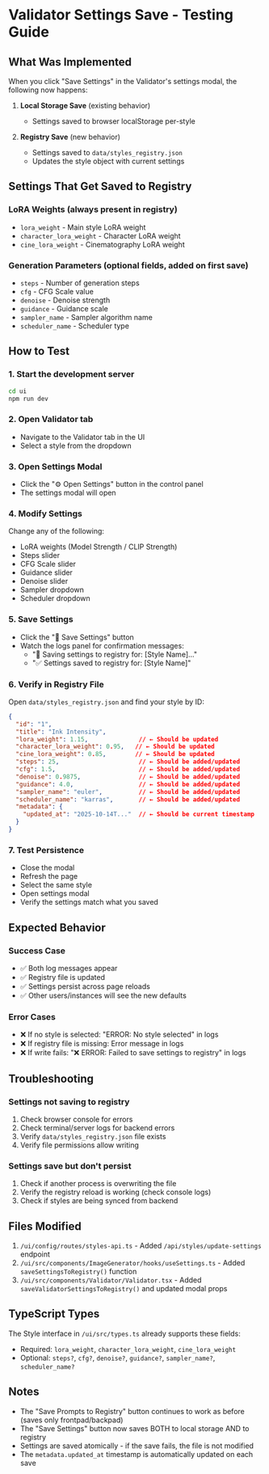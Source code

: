 # Validator Settings Save - Testing Guide

## What Was Implemented

When you click "Save Settings" in the Validator's settings modal, the following now happens:

1. **Local Storage Save** (existing behavior)
   - Settings saved to browser localStorage per-style
   
2. **Registry Save** (new behavior)
   - Settings saved to `data/styles_registry.json`
   - Updates the style object with current settings

## Settings That Get Saved to Registry

### LoRA Weights (always present in registry)
- `lora_weight` - Main style LoRA weight
- `character_lora_weight` - Character LoRA weight  
- `cine_lora_weight` - Cinematography LoRA weight

### Generation Parameters (optional fields, added on first save)
- `steps` - Number of generation steps
- `cfg` - CFG Scale value
- `denoise` - Denoise strength
- `guidance` - Guidance scale
- `sampler_name` - Sampler algorithm name
- `scheduler_name` - Scheduler type

## How to Test

### 1. Start the development server
```bash
cd ui
npm run dev
```

### 2. Open Validator tab
- Navigate to the Validator tab in the UI
- Select a style from the dropdown

### 3. Open Settings Modal
- Click the "⚙️ Open Settings" button in the control panel
- The settings modal will open

### 4. Modify Settings
Change any of the following:
- LoRA weights (Model Strength / CLIP Strength)
- Steps slider
- CFG Scale slider
- Guidance slider
- Denoise slider
- Sampler dropdown
- Scheduler dropdown

### 5. Save Settings
- Click the "💾 Save Settings" button
- Watch the logs panel for confirmation messages:
  - "💾 Saving settings to registry for: [Style Name]..."
  - "✅ Settings saved to registry for: [Style Name]"

### 6. Verify in Registry File
Open `data/styles_registry.json` and find your style by ID:
```json
{
  "id": "1",
  "title": "Ink Intensity",
  "lora_weight": 1.15,              // ← Should be updated
  "character_lora_weight": 0.95,   // ← Should be updated
  "cine_lora_weight": 0.85,        // ← Should be updated
  "steps": 25,                      // ← Should be added/updated
  "cfg": 1.5,                       // ← Should be added/updated
  "denoise": 0.9875,                // ← Should be added/updated
  "guidance": 4.0,                  // ← Should be added/updated
  "sampler_name": "euler",          // ← Should be added/updated
  "scheduler_name": "karras",       // ← Should be added/updated
  "metadata": {
    "updated_at": "2025-10-14T..."  // ← Should be current timestamp
  }
}
```

### 7. Test Persistence
- Close the modal
- Refresh the page
- Select the same style
- Open settings modal
- Verify the settings match what you saved

## Expected Behavior

### Success Case
- ✅ Both log messages appear
- ✅ Registry file is updated
- ✅ Settings persist across page reloads
- ✅ Other users/instances will see the new defaults

### Error Cases
- ❌ If no style is selected: "ERROR: No style selected" in logs
- ❌ If registry file is missing: Error message in logs
- ❌ If write fails: "❌ ERROR: Failed to save settings to registry" in logs

## Troubleshooting

### Settings not saving to registry
1. Check browser console for errors
2. Check terminal/server logs for backend errors
3. Verify `data/styles_registry.json` file exists
4. Verify file permissions allow writing

### Settings save but don't persist
1. Check if another process is overwriting the file
2. Verify the registry reload is working (check console logs)
3. Check if styles are being synced from backend

## Files Modified

1. `/ui/config/routes/styles-api.ts` - Added `/api/styles/update-settings` endpoint
2. `/ui/src/components/ImageGenerator/hooks/useSettings.ts` - Added `saveSettingsToRegistry()` function
3. `/ui/src/components/Validator/Validator.tsx` - Added `saveValidatorSettingsToRegistry()` and updated modal props

## TypeScript Types

The Style interface in `/ui/src/types.ts` already supports these fields:
- Required: `lora_weight`, `character_lora_weight`, `cine_lora_weight`
- Optional: `steps?`, `cfg?`, `denoise?`, `guidance?`, `sampler_name?`, `scheduler_name?`

## Notes

- The "Save Prompts to Registry" button continues to work as before (saves only frontpad/backpad)
- The "Save Settings" button now saves BOTH to local storage AND to registry
- Settings are saved atomically - if the save fails, the file is not modified
- The `metadata.updated_at` timestamp is automatically updated on each save
